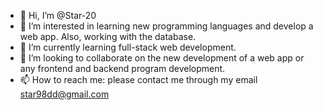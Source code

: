 - 👋 Hi, I’m @Star-20
- 👀 I’m interested in learning new programming languages and develop a web app. Also, working with the database.
- 🌱 I’m currently learning full-stack web development.
- 💞️ I’m looking to collaborate on the new development of a web app or any frontend and backend program development.
- 📫 How to reach me: please contact me through my email star98dd@gmail.com

<!---
Star-20/Star-20 is a ✨ special ✨ repository because its `README.md` (this file) appears on your GitHub profile.
You can click the Preview link to take a look at your changes.
--->
